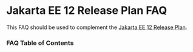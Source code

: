 
# Jakarta EE 12 Release Plan FAQ

This FAQ should be used to complement the [Jakarta EE 12 Release Plan](https://eclipse-ee4j.github.io/jakartaee-platform/jakartaee12/JakartaEE12ReleasePlan).

### FAQ Table of Contents

